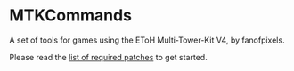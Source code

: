 # MTKCommands
A set of tools for games using the EToH Multi-Tower-Kit V4, by fanofpixels.

Please read the [list of required patches](https://github.com/Primiti-ve/MTKCommands/blob/main/PATCHES.md) to get started.